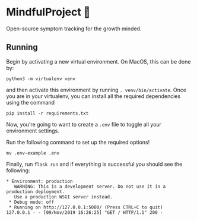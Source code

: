 # MindfulProject :low_brightness:

Open-source symptom tracking for the growth minded.

## Running

Begin by activating a new virtual environment. On MacOS, this can be done by:

```
python3 -m virtualenv venv
```

and then activate this environment by running `. venv/bin/activate`. Once you are in your virtualenv, you can install all the required dependencies using the command

```
pip install -r requirements.txt
```

Now, you're going to want to create a `.env` file to toggle all your environment settings.

Run the following command to set up the required options!
```
mv .env-example .env
```

Finally, run `flask run` and if everything is successful you should see the following:
```
* Environment: production
   WARNING: This is a development server. Do not use it in a production deployment.
   Use a production WSGI server instead.
 * Debug mode: off
 * Running on http://127.0.0.1:5000/ (Press CTRL+C to quit)
127.0.0.1 - - [09/Nov/2019 16:26:25] "GET / HTTP/1.1" 200 -
```
